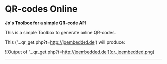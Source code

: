 # QR-codes Online #
**Jo's Toolbox for a simple QR-code API**

This is a simple Toolbox to generate online QR-codes.

This ('...qr_get.php?t=http://joembedded.de') will produce:

![Output of '...qr_get.php?t=http://joembedded.de'](qr_joembedded.png)

***

